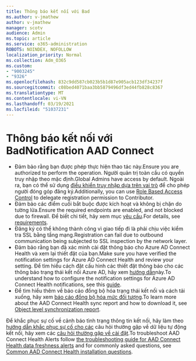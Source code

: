 ```yaml
---
title: Thông báo kết nối với Bad
ms.author: v-jmathew
author: v-jmathew
manager: scotv
audience: Admin
ms.topic: article
ms.service: o365-administration
ROBOTS: NOINDEX, NOFOLLOW
localization_priority: Normal
ms.collection: Adm_O365
ms.custom:
- "9003245"
- "9326"
ms.openlocfilehash: 832c9dd587cb023b5b1d87e905acb123df34237f
ms.sourcegitcommit: c08bed4071baa3bb5879496df3ed44fb828c8367
ms.translationtype: MT
ms.contentlocale: vi-VN
ms.lasthandoff: 03/19/2021
ms.locfileid: "51037231"
---
```

# <a name="notification-aad-connect"></a><span data-ttu-id="7a546-102">Thông báo kết nối với Bad</span><span class="sxs-lookup"><span data-stu-id="7a546-102">Notification AAD Connect</span></span>

- <span data-ttu-id="7a546-103">Đảm bảo rằng bạn được phép thực hiện thao tác này.</span><span class="sxs-lookup"><span data-stu-id="7a546-103">Ensure you are authorized to perform the operation.</span></span> <span data-ttu-id="7a546-104">Người quản trị toàn cầu có quyền truy nhập theo mặc định.</span><span class="sxs-lookup"><span data-stu-id="7a546-104">Global Admins have access by default.</span></span> <span data-ttu-id="7a546-105">Ngoài ra, bạn có thể sử dụng [điều khiển truy nhập dựa trên vai trò](https://docs.microsoft.com/azure/active-directory/connect-health/active-directory-aadconnect-health-operations) để cho phép người đóng góp đăng ký.</span><span class="sxs-lookup"><span data-stu-id="7a546-105">Additionally, you can use [Role Based Access Control](https://docs.microsoft.com/azure/active-directory/connect-health/active-directory-aadconnect-health-operations) to delegate registration permission to Contributor.</span></span>
- <span data-ttu-id="7a546-106">Đảm bảo các điểm cuối bắt buộc được kích hoạt và không bị chặn do tường lửa.</span><span class="sxs-lookup"><span data-stu-id="7a546-106">Ensure the required endpoints are enabled, and not blocked due to firewall.</span></span> <span data-ttu-id="7a546-107">Để biết chi tiết, hãy xem mục [yêu cầu](https://docs.microsoft.com/azure/active-directory/hybrid/how-to-connect-health-agent-install).</span><span class="sxs-lookup"><span data-stu-id="7a546-107">For details, see [requirements](https://docs.microsoft.com/azure/active-directory/hybrid/how-to-connect-health-agent-install).</span></span>
- <span data-ttu-id="7a546-108">Đăng ký có thể không thành công vì giao tiếp đi là phải chịu việc kiểm tra SSL bằng tầng mạng.</span><span class="sxs-lookup"><span data-stu-id="7a546-108">Registration can fail due to outbound communication being subjected to SSL inspection by the network layer.</span></span>
- <span data-ttu-id="7a546-109">Đảm bảo rằng bạn đã xác minh cài đặt thông báo cho Azure AD Connect Health và xem lại thiết đặt của bạn.</span><span class="sxs-lookup"><span data-stu-id="7a546-109">Make sure you have verified the notification settings for Azure AD Connect Health and review your setting.</span></span> <span data-ttu-id="7a546-110">Để tìm hiểu cách đặt cấu hình các thiết đặt thông báo cho các thông báo trạng thái kết nối Azure AD, hãy xem [hướng dẫn](https://docs.microsoft.com/azure/active-directory/hybrid/how-to-connect-health-operations)này.</span><span class="sxs-lookup"><span data-stu-id="7a546-110">To understand how to configure the notification settings for Azure AD Connect Health notifications, see this [guide](https://docs.microsoft.com/azure/active-directory/hybrid/how-to-connect-health-operations).</span></span>
- <span data-ttu-id="7a546-111">Để tìm hiểu thêm về báo cáo đồng bộ hóa trạng thái kết nối và cách tải xuống, hãy xem [báo cáo đồng bộ hóa mức đối tượng](https://docs.microsoft.com/azure/active-directory/hybrid/how-to-connect-health-sync).</span><span class="sxs-lookup"><span data-stu-id="7a546-111">To learn more about the AAD Connect Health sync report and how to download it, see [Object level synchronization report](https://docs.microsoft.com/azure/active-directory/hybrid/how-to-connect-health-sync).</span></span>

<span data-ttu-id="7a546-112">Để khắc phục sự cố về cảnh báo tình trạng thông tin kết nối, hãy làm theo [hướng dẫn khắc phục sự cố cho các](https://docs.microsoft.com/azure/active-directory/hybrid/how-to-connect-health-data-freshness) câu hỏi thường gặp về dữ liệu tự động kết nối, hãy xem các [câu hỏi thường gặp về cài đặt](https://docs.microsoft.com/azure/active-directory/hybrid/reference-connect-health-faq).</span><span class="sxs-lookup"><span data-stu-id="7a546-112">To troubleshoot AAD Connect Health Alerts follow [the troubleshooting guide for AAD Connect Health data freshness alerts](https://docs.microsoft.com/azure/active-directory/hybrid/how-to-connect-health-data-freshness) and for commonly asked questions, see [Common AAD Connect Health installation questions](https://docs.microsoft.com/azure/active-directory/hybrid/reference-connect-health-faq).</span></span>
